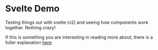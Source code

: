 # Svelte Demo

Testing things out with svelte (v2) and seeing how components work together. Nothing crazy!

If this is something you are interesting in reading more about, there is a fuller explanation [here](https://tvernon.tech/blog/data-flow-in-svelte-components).
